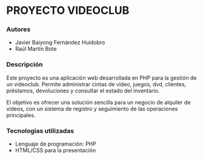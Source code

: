 <h1>PROYECTO VIDEOCLUB</h1>
<h3>Autores</h3>
<ul>
  <li>Javier Baiyong Fernández Huidobro</li>
  <li>Raúl Martín Bote</li>
</ul>
<h3>Descripción</h3>
<p>Este proyecto es una aplicación web desarrollada en PHP para la gestión de un videoclub. Permite administrar cintas de video, juegos, dvd, clientes, préstamos, devoluciones y consultar el estado del inventario.</p>

<p>El objetivo es ofrecer una solución sencilla para un negocio de alquiler de vídeos, con un sistema de registro y seguimiento de las operaciones principales.</p>
<h3>Tecnologias utilizadas</h3>
<ul>
  <li>Lenguaje de programación: PHP</li>
  <li>HTML/CSS para la presentación</li>
</ul>

